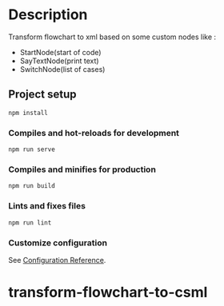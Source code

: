 # Description
Transform flowchart to xml based on some custom nodes like : 

- StartNode(start of code)
- SayTextNode(print text)
- SwitchNode(list of cases)

## Project setup
```
npm install
```

### Compiles and hot-reloads for development
```
npm run serve
```

### Compiles and minifies for production
```
npm run build
```

### Lints and fixes files
```
npm run lint
```

### Customize configuration
See [Configuration Reference](https://cli.vuejs.org/config/).
# transform-flowchart-to-csml
